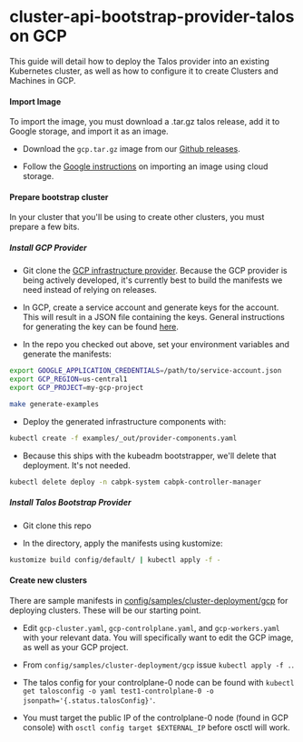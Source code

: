 # cluster-api-bootstrap-provider-talos on GCP

This guide will detail how to deploy the Talos provider into an existing Kubernetes cluster, as well as how to configure it to create Clusters and Machines in GCP.

#### Import Image

To import the image, you must download a .tar.gz talos release, add it to Google storage, and import it as an image.

- Download the `gcp.tar.gz` image from our [Github releases](https://github.com/siderolabs/talos/releases).

- Follow the [Google instructions](https://cloud.google.com/compute/docs/images/import-existing-image#import_image) on importing an image using cloud storage.

#### Prepare bootstrap cluster

In your cluster that you'll be using to create other clusters, you must prepare a few bits.

##### Install GCP Provider

- Git clone the [GCP infrastructure provider](https://github.com/kubernetes-sigs/cluster-api-provider-gcp). Because the GCP provider is being actively developed, it's currently best to build the manifests we need instead of relying on releases.

- In GCP, create a service account and generate keys for the account. This will result in a JSON file containing the keys. General instructions for generating the key can be found [here](https://cloud.google.com/iam/docs/creating-managing-service-account-keys).

- In the repo you checked out above, set your environment variables and generate the manifests:

```bash
export GOOGLE_APPLICATION_CREDENTIALS=/path/to/service-account.json
export GCP_REGION=us-central1
export GCP_PROJECT=my-gcp-project

make generate-examples
```

- Deploy the generated infrastructure components with:

```bash
kubectl create -f examples/_out/provider-components.yaml
```

- Because this ships with the kubeadm bootstrapper, we'll delete that deployment. It's not needed.

```bash
kubectl delete deploy -n cabpk-system cabpk-controller-manager
```

##### Install Talos Bootstrap Provider

- Git clone this repo

- In the directory, apply the manifests using kustomize:

```bash
kustomize build config/default/ | kubectl apply -f -
```

#### Create new clusters

There are sample manifests in [config/samples/cluster-deployment/gcp](../config/samples/cluster-deployment/gcp) for deploying clusters. These will be our starting point.

- Edit `gcp-cluster.yaml`, `gcp-controlplane.yaml`, and `gcp-workers.yaml` with your relevant data. You will specifically want to edit the GCP image, as well as your GCP project.

- From `config/samples/cluster-deployment/gcp` issue `kubectl apply -f .`.

- The talos config for your controlplane-0 node can be found with `kubectl get talosconfig -o yaml test1-controlplane-0 -o jsonpath='{.status.talosConfig}'`.

- You must target the public IP of the controlplane-0 node (found in GCP console) with `osctl config target $EXTERNAL_IP` before osctl will work.
